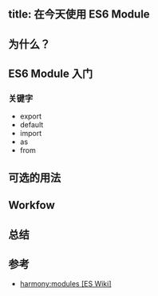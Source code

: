 title: 在今天使用 ES6 Module
----

## 为什么？

## ES6 Module 入门

### 关键字

- export
- default
- import
- as
- from

## 可选的用法

## Workfow

## 总结

## 参考

- [harmony:modules [ES Wiki]](http://wiki.ecmascript.org/doku.php?id=harmony:modules)